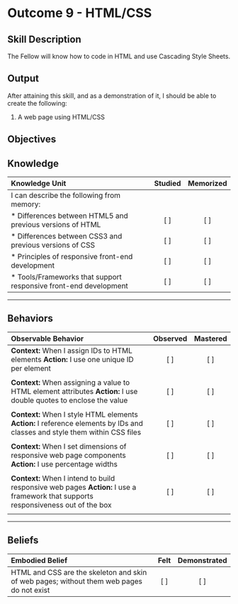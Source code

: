 # Outcome 9 - HTML/CSS

**Skill Description**
----------
The Fellow will know how to code in HTML and use Cascading Style Sheets.

**Output**
----------
After attaining this skill, and as a demonstration of it, I should be able to create the following:

1. A web page using HTML/CSS


**Objectives**
----------
## **Knowledge**


| Knowledge Unit   |      Studied      | Memorized |
|:-------------|:------------------:|:--------:|
| I can describe the following from memory: | | |
| * Differences between HTML5 and previous versions of HTML | [ ] | [ ]  |
| * Differences between CSS3 and previous versions of CSS | [ ] | [ ]  |
| * Principles of responsive front-end development | [ ] | [ ]  |
| * Tools/Frameworks that support responsive front-end development     | [ ] | [ ]  |



----------


## **Behaviors**

| Observable Behavior   |      Observed      | Mastered |
|:-------------|:------------------:|:--------:|
| **Context:** When I assign IDs to HTML elements **Action:** I use one unique ID per element | [ ] | [ ] |
| | | |
| **Context:** When assigning a value to HTML element attributes **Action:** I use double quotes to enclose the value | [ ] | [ ] |
| | | |
| **Context:** When I style HTML elements **Action:** I reference elements by IDs and classes and style them within CSS files | [ ] | [ ] |
| | | |
| **Context:** When I set dimensions of responsive web page components **Action:** I use percentage widths | [ ] | [ ] |
| | | |
| **Context:** When I intend to build responsive web pages **Action:** I use a framework that supports responsiveness out of the box | [ ] | [ ] |
| | | |


----------


## **Beliefs**


| Embodied Belief   |      Felt      | Demonstrated |
|:-------------|:------------------:|:--------:|
| HTML and CSS are the skeleton and skin of web pages; without them web pages do not exist | [ ] | [ ] |

